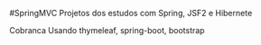 #SpringMVC
Projetos dos estudos com Spring, JSF2 e Hibernete
	
Cobranca
	Usando thymeleaf, spring-boot, bootstrap

